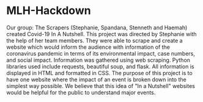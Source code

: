 # MLH-Hackdown
Our group: The Scrapers (Stephanie, Spandana, Stenneth and Haemah) created Covid-19 In A Nutshell. 
This project was directed by Stephanie with the help of her team members.
They were able to scrape and create a website which would inform the audience with information of the coronavirus pandemic in terms of its environmental impact, case numbers, and social impact. 
Information was gathered using web scraping.
Python libraries used include requests, beautiful soup, and flask.
All information is displayed in HTML and formatted in CSS.
The purpose of this project is to have one website where the impact of an event is broken down into the simplest way possible.
We believe that this idea of "In a Nutshell" websites would be helpful for the public to understand major events.
